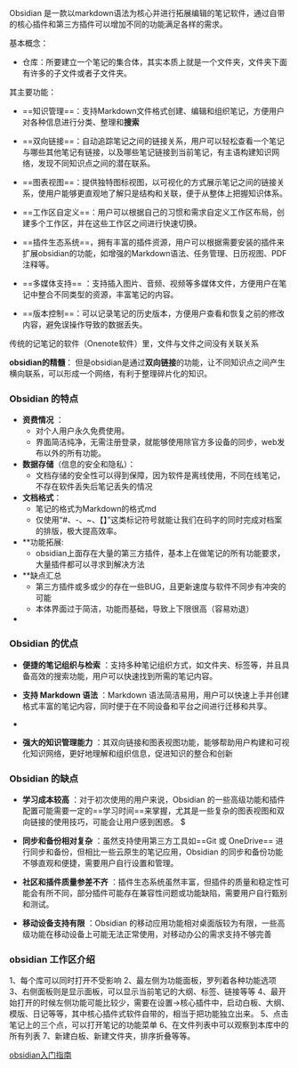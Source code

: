 
Obsidian  是一款以markdown语法为核心并进行拓展编辑的笔记软件，通过自带的核心插件和第三方插件可以增加不同的功能满足各样的需求。


基本概念：
- 仓库：所要建立一个笔记的集合体，其实本质上就是一个文件夹，文件夹下面有许多的子文件或者子文件夹。


其主要功能：
- ==知识管理==：支持Markdown文件格式创建、编辑和组织笔记，方便用户对各种信息进行分类、整理和**搜索**

- ==双向链接==：自动追踪笔记之间的链接关系，用户可以轻松查看一个笔记与哪些其他笔记有链接，以及哪些笔记链接到当前笔记，有主语构建知识网络，发现不同知识点之间的潜在联系。

- ==图表视图==：提供独特图标视图，以可视化的方式展示笔记之间的链接关系，使用户能够更直观地了解只是结构和关联，便于从整体上把握知识体系。

- ==工作区自定义==：用户可以根据自己的习惯和需求自定义工作区布局，创建多个工作区，并在这些工作区之间进行快速切换。

- ==插件生态系统==，拥有丰富的插件资源，用户可以根据需要安装的插件来扩展obsidian的功能，如增强的Markdown语法、任务管理、日历视图、PDF注释等。

- ==多媒体支持== ：支持插入图片、音频、视频等多媒体文件，方便用户在笔记中整合不同类型的资源，丰富笔记的内容。
    
- ==版本控制==：可以记录笔记的历史版本，方便用户查看和恢复之前的修改内容，避免误操作导致的数据丢失。






传统的记笔记的软件（Onenote软件）里，文件与文件之间没有关联关系

**obsidian的精髓**：
但是obsidian是通过**双向链接**的功能，让不同知识点之间产生横向联系，可以形成一个网络，有利于整理碎片化的知识。

### Obsidian 的特点


- **资费情况** ：
	- 对个人用户永久免费使用。
	- 界面简洁纯净，无需注册登录，就能够使用除官方多设备的同步，web发布以外的所有功能。
- **数据存储**（信息的安全和隐私）：
	- 文档存储的安全性可以得到保障，因为软件是离线使用，不同在线笔记，不存在软件丢失后笔记丢失的情况
- **文档格式**：
	- 笔记的格式为Markdown的格式md
	- 仅使用“#、-、~、【】”这类标记符号就能让我们在码字的同时完成对档案的排版，极大提高效率。
- **功能拓展:
	- obsidian上面存在大量的第三方插件，基本上在做笔记的所有功能要求，大量插件都可以寻求到解决方法
- **缺点汇总
	- 第三方插件或多或少的存在一些BUG，且更新速度与软件不同步有冲突的可能
	- 本体界面过于简洁，功能而基础，导致上下限很高（容易劝退）
-


### Obsidian 的优点
- **便捷的笔记组织与检索** ：支持多种笔记组织方式，如文件夹、标签等，并且具备高效的搜索功能，用户可以快速找到所需的笔记内容。
    
- **支持 Markdown 语法** ：Markdown 语法简洁易用，用户可以快速上手并创建格式丰富的笔记内容，同时便于在不同设备和平台之间进行迁移和共享。
-
- **强大的知识管理能力** ：其双向链接和图表视图功能，能够帮助用户构建和可视化知识网络，更好地理解和组织信息，促进知识的整合和创新



### Obsidian 的缺点

- **学习成本较高** ：对于初次使用的用户来说，Obsidian 的一些高级功能和插件配置可能需要一定的==学习时间==来掌握，尤其是一些复杂的图表视图和双向链接的使用技巧，可能会让用户感到困惑。
$
- **同步和备份相对复杂** ：虽然支持使用第三方工具如==Git 或 OneDrive== 进行同步和备份，但相比一些云原生的笔记应用，Obsidian 的同步和备份功能不够直观和便捷，需要用户自行设置和管理。
    
- **社区和插件质量参差不齐** ：插件生态系统虽然丰富，但插件的质量和稳定性可能会有所不同，部分插件可能存在兼容性问题或功能缺陷，需要用户自行甄别和测试。
    
- **移动设备支持有限** ：Obsidian 的移动应用功能相对桌面版较为有限，一些高级功能在移动设备上可能无法正常使用，对移动办公的需求支持不够完善



### obsidian 工作区介绍
1、每个库可以同时打开不受影响
2、最左侧为功能面板，罗列着各种功能选项
3、右侧面板则是显示面板，可以显示当前笔记的大纲、标签、链接等等
4、最开始打开的时候左侧功能可能比较少，需要在设置→核心插件中，启动白板、大纲、模版、日记等等，其中核心插件式软件自带的，相当于把功能独立出来。
5、点击笔记上的三个点，可以打开笔记的功能菜单
6、在文件列表中可以观察到本库中的所有列表
7、新建白板、新建文件夹，排序折叠等等。



[obsidian入门指南](https://blog.csdn.net/duleilewuhen/article/details/132418593?spm=1001.2101.3001.6650.1&utm_medium=distribute.pc_relevant.none-task-blog-2%7Edefault%7EBlogCommendFromBaidu%7ERate-1-132418593-blog-129927461.235%5Ev43%5Epc_blog_bottom_relevance_base7&depth_1-utm_source=distribute.pc_relevant.none-task-blog-2%7Edefault%7EBlogCommendFromBaidu%7ERate-1-132418593-blog-129927461.235%5Ev43%5Epc_blog_bottom_relevance_base7&utm_relevant_index=2)

